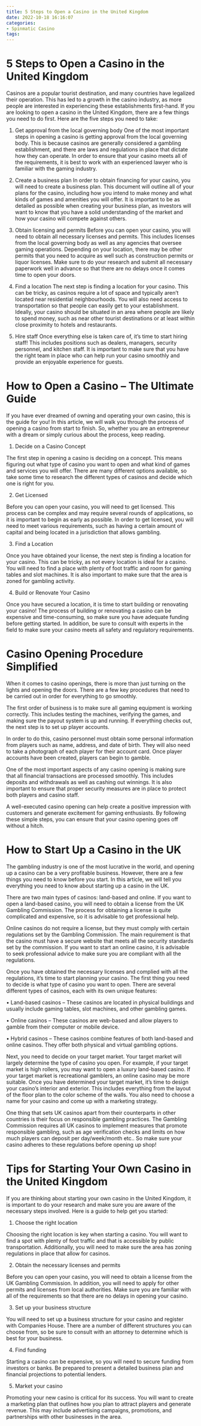 ```yaml
---
title: 5 Steps to Open a Casino in the United Kingdom 
date: 2022-10-18 16:16:07
categories:
- Spinmatic Casino
tags:
---
```



#  5 Steps to Open a Casino in the United Kingdom 

Casinos are a popular tourist destination, and many countries have legalized their operation. This has led to a growth in the casino industry, as more people are interested in experiencing these establishments first-hand. If you are looking to open a casino in the United Kingdom, there are a few things you need to do first. Here are the five steps you need to take:

1) Get approval from the local governing body 
One of the most important steps in opening a casino is getting approval from the local governing body. This is because casinos are generally considered a gambling establishment, and there are laws and regulations in place that dictate how they can operate. In order to ensure that your casino meets all of the requirements, it is best to work with an experienced lawyer who is familiar with the gaming industry.

2) Create a business plan 
In order to obtain financing for your casino, you will need to create a business plan. This document will outline all of your plans for the casino, including how you intend to make money and what kinds of games and amenities you will offer. It is important to be as detailed as possible when creating your business plan, as investors will want to know that you have a solid understanding of the market and how your casino will compete against others.

3) Obtain licensing and permits 
Before you can open your casino, you will need to obtain all necessary licenses and permits. This includes licenses from the local governing body as well as any agencies that oversee gaming operations. Depending on your location, there may be other permits that you need to acquire as well such as construction permits or liquor licenses. Make sure to do your research and submit all necessary paperwork well in advance so that there are no delays once it comes time to open your doors.

4) Find a location 
The next step is finding a location for your casino. This can be tricky, as casinos require a lot of space and typically aren’t located near residential neighbourhoods. You will also need access to transportation so that people can easily get to your establishment. Ideally, your casino should be situated in an area where people are likely to spend money, such as near other tourist destinations or at least within close proximity to hotels and restaurants.

5) Hire staff 
Once everything else is taken care of, it’s time to start hiring staff! This includes positions such as dealers, managers, security personnel, and kitchen staff. It is important to make sure that you have the right team in place who can help run your casino smoothly and provide an enjoyable experience for guests.

#  How to Open a Casino – The Ultimate Guide 

If you have ever dreamed of owning and operating your own casino, this is the guide for you! In this article, we will walk you through the process of opening a casino from start to finish. So, whether you are an entrepreneur with a dream or simply curious about the process, keep reading.

1. Decide on a Casino Concept 

The first step in opening a casino is deciding on a concept. This means figuring out what type of casino you want to open and what kind of games and services you will offer. There are many different options available, so take some time to research the different types of casinos and decide which one is right for you.

2. Get Licensed 

Before you can open your casino, you will need to get licensed. This process can be complex and may require several rounds of applications, so it is important to begin as early as possible. In order to get licensed, you will need to meet various requirements, such as having a certain amount of capital and being located in a jurisdiction that allows gambling.

3. Find a Location 

Once you have obtained your license, the next step is finding a location for your casino. This can be tricky, as not every location is ideal for a casino. You will need to find a place with plenty of foot traffic and room for gaming tables and slot machines. It is also important to make sure that the area is zoned for gambling activity.

4. Build or Renovate Your Casino 

Once you have secured a location, it is time to start building or renovating your casino! The process of building or renovating a casino can be expensive and time-consuming, so make sure you have adequate funding before getting started. In addition, be sure to consult with experts in the field to make sure your casino meets all safety and regulatory requirements.

#  Casino Opening Procedure Simplified 

When it comes to casino openings, there is more than just turning on the lights and opening the doors. There are a few key procedures that need to be carried out in order for everything to go smoothly.

The first order of business is to make sure all gaming equipment is working correctly. This includes testing the machines, verifying the games, and making sure the payout system is up and running. If everything checks out, the next step is to set up player accounts.

In order to do this, casino personnel must obtain some personal information from players such as name, address, and date of birth. They will also need to take a photograph of each player for their account card. Once player accounts have been created, players can begin to gamble.

One of the most important aspects of any casino opening is making sure that all financial transactions are processed smoothly. This includes deposits and withdrawals as well as cashing out winnings. It is also important to ensure that proper security measures are in place to protect both players and casino staff.

A well-executed casino opening can help create a positive impression with customers and generate excitement for gaming enthusiasts. By following these simple steps, you can ensure that your casino opening goes off without a hitch.

#  How to Start Up a Casino in the UK 

The gambling industry is one of the most lucrative in the world, and opening up a casino can be a very profitable business. However, there are a few things you need to know before you start. In this article, we will tell you everything you need to know about starting up a casino in the UK.

There are two main types of casinos: land-based and online. If you want to open a land-based casino, you will need to obtain a license from the UK Gambling Commission. The process for obtaining a license is quite complicated and expensive, so it is advisable to get professional help.

Online casinos do not require a license, but they must comply with certain regulations set by the Gambling Commission. The main requirement is that the casino must have a secure website that meets all the security standards set by the commission. If you want to start an online casino, it is advisable to seek professional advice to make sure you are compliant with all the regulations.

Once you have obtained the necessary licenses and complied with all the regulations, it’s time to start planning your casino. The first thing you need to decide is what type of casino you want to open. There are several different types of casinos, each with its own unique features:

• Land-based casinos – These casinos are located in physical buildings and usually include gaming tables, slot machines, and other gambling games.

• Online casinos – These casinos are web-based and allow players to gamble from their computer or mobile device.

• Hybrid casinos – These casinos combine features of both land-based and online casinos. They offer both physical and virtual gambling options.

Next, you need to decide on your target market. Your target market will largely determine the type of casino you open. For example, if your target market is high rollers, you may want to open a luxury land-based casino. If your target market is recreational gamblers, an online casino may be more suitable. Once you have determined your target market, it’s time to design your casino’s interior and exterior. This includes everything from the layout of the floor plan to the color scheme of the walls. You also need to choose a name for your casino and come up with a marketing strategy.

One thing that sets UK casinos apart from their counterparts in other countries is their focus on responsible gambling practices. The Gambling Commission requires all UK casinos to implement measures that promote responsible gambling, such as age verification checks and limits on how much players can deposit per day/week/month etc.. So make sure your casino adheres to these regulations before opening up shop!

#  Tips for Starting Your Own Casino in the United Kingdom

If you are thinking about starting your own casino in the United Kingdom, it is important to do your research and make sure you are aware of the necessary steps involved. Here is a guide to help get you started:

1. Choose the right location

Choosing the right location is key when starting a casino. You will want to find a spot with plenty of foot traffic and that is accessible by public transportation. Additionally, you will need to make sure the area has zoning regulations in place that allow for casinos.

2. Obtain the necessary licenses and permits

Before you can open your casino, you will need to obtain a license from the UK Gambling Commission. In addition, you will need to apply for other permits and licenses from local authorities. Make sure you are familiar with all of the requirements so that there are no delays in opening your casino.

3. Set up your business structure

You will need to set up a business structure for your casino and register with Companies House. There are a number of different structures you can choose from, so be sure to consult with an attorney to determine which is best for your business.

4. Find funding

Starting a casino can be expensive, so you will need to secure funding from investors or banks. Be prepared to present a detailed business plan and financial projections to potential lenders.

5. Market your casino

Promoting your new casino is critical for its success. You will want to create a marketing plan that outlines how you plan to attract players and generate revenue. This may include advertising campaigns, promotions, and partnerships with other businesses in the area.